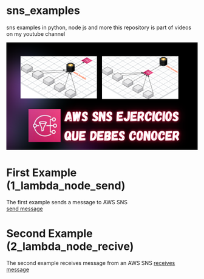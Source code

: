 # sns_examples
sns examples in python, node js and more  this repository is part of videos on my youtube channel


[![video awssns golang](https://github.com/culturadevops/sns_examples/blob/master/awssnsproject.png)](https://youtu.be/p_ViMvxz0Ws)



# First Example (1_lambda_node_send)

The first example sends a message to AWS SNS  
[send message](https://youtu.be/p_ViMvxz0Ws) 

# Second Example (2_lambda_node_recive)

The second example receives message from an AWS SNS
[receives message](https://youtu.be/p_ViMvxz0Ws?t=603) 
